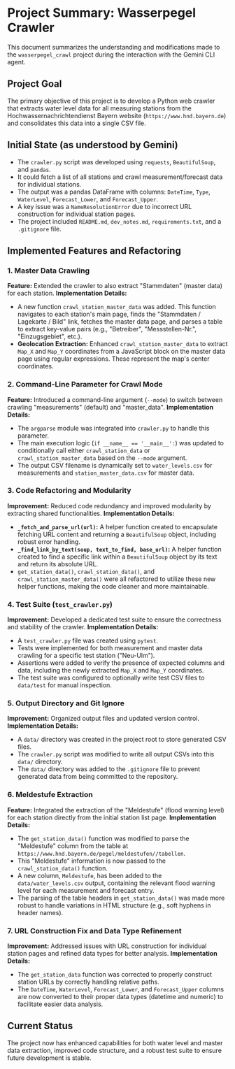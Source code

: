 # Project Summary: Wasserpegel Crawler

This document summarizes the understanding and modifications made to the `wasserpegel_crawl` project during the interaction with the Gemini CLI agent.

## Project Goal

The primary objective of this project is to develop a Python web crawler that extracts water level data for all measuring stations from the Hochwassernachrichtendienst Bayern website (`https://www.hnd.bayern.de`) and consolidates this data into a single CSV file.

## Initial State (as understood by Gemini)

*   The `crawler.py` script was developed using `requests`, `BeautifulSoup`, and `pandas`.
*   It could fetch a list of all stations and crawl measurement/forecast data for individual stations.
*   The output was a pandas DataFrame with columns: `DateTime`, `Type`, `WaterLevel`, `Forecast_Lower`, and `Forecast_Upper`.
*   A key issue was a `NameResolutionError` due to incorrect URL construction for individual station pages.
*   The project included `README.md`, `dev_notes.md`, `requirements.txt`, and a `.gitignore` file.

## Implemented Features and Refactoring

### 1. Master Data Crawling

**Feature:** Extended the crawler to also extract "Stammdaten" (master data) for each station.
**Implementation Details:**
*   A new function `crawl_station_master_data` was added. This function navigates to each station's main page, finds the "Stammdaten / Lagekarte / Bild" link, fetches the master data page, and parses a table to extract key-value pairs (e.g., "Betreiber", "Messstellen-Nr.", "Einzugsgebiet", etc.).
*   **Geolocation Extraction:** Enhanced `crawl_station_master_data` to extract `Map_X` and `Map_Y` coordinates from a JavaScript block on the master data page using regular expressions. These represent the map's center coordinates.

### 2. Command-Line Parameter for Crawl Mode

**Feature:** Introduced a command-line argument (`--mode`) to switch between crawling "measurements" (default) and "master_data".
**Implementation Details:**
*   The `argparse` module was integrated into `crawler.py` to handle this parameter.
*   The main execution logic (`if __name__ == '__main__':`) was updated to conditionally call either `crawl_station_data` or `crawl_station_master_data` based on the `--mode` argument.
*   The output CSV filename is dynamically set to `water_levels.csv` for measurements and `station_master_data.csv` for master data.

### 3. Code Refactoring and Modularity

**Improvement:** Reduced code redundancy and improved modularity by extracting shared functionalities.
**Implementation Details:**
*   **`_fetch_and_parse_url(url)`:** A helper function created to encapsulate fetching URL content and returning a `BeautifulSoup` object, including robust error handling.
*   **`_find_link_by_text(soup, text_to_find, base_url)`:** A helper function created to find a specific link within a `BeautifulSoup` object by its text and return its absolute URL.
*   `get_station_data()`, `crawl_station_data()`, and `crawl_station_master_data()` were all refactored to utilize these new helper functions, making the code cleaner and more maintainable.

### 4. Test Suite (`test_crawler.py`)

**Improvement:** Developed a dedicated test suite to ensure the correctness and stability of the crawler.
**Implementation Details:**
*   A `test_crawler.py` file was created using `pytest`.
*   Tests were implemented for both measurement and master data crawling for a specific test station ("Neu-Ulm").
*   Assertions were added to verify the presence of expected columns and data, including the newly extracted `Map_X` and `Map_Y` coordinates.
*   The test suite was configured to optionally write test CSV files to `data/test` for manual inspection.

### 5. Output Directory and Git Ignore

**Improvement:** Organized output files and updated version control.
**Implementation Details:**
*   A `data/` directory was created in the project root to store generated CSV files.
*   The `crawler.py` script was modified to write all output CSVs into this `data/` directory.
*   The `data/` directory was added to the `.gitignore` file to prevent generated data from being committed to the repository.

### 6. Meldestufe Extraction

**Feature:** Integrated the extraction of the "Meldestufe" (flood warning level) for each station directly from the initial station list page.
**Implementation Details:**
*   The `get_station_data()` function was modified to parse the "Meldestufe" column from the table at `https://www.hnd.bayern.de/pegel/meldestufen//tabellen`.
*   This "Meldestufe" information is now passed to the `crawl_station_data()` function.
*   A new column, `Meldestufe`, has been added to the `data/water_levels.csv` output, containing the relevant flood warning level for each measurement and forecast entry.
*   The parsing of the table headers in `get_station_data()` was made more robust to handle variations in HTML structure (e.g., soft hyphens in header names).

### 7. URL Construction Fix and Data Type Refinement

**Improvement:** Addressed issues with URL construction for individual station pages and refined data types for better analysis.
**Implementation Details:**
*   The `get_station_data` function was corrected to properly construct station URLs by correctly handling relative paths.
*   The `DateTime`, `WaterLevel`, `Forecast_Lower`, and `Forecast_Upper` columns are now converted to their proper data types (datetime and numeric) to facilitate easier data analysis.

## Current Status

The project now has enhanced capabilities for both water level and master data extraction, improved code structure, and a robust test suite to ensure future development is stable.
